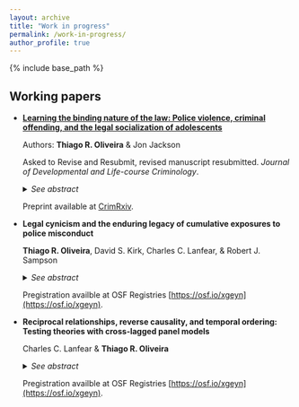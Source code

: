 ```yaml
---
layout: archive
title: "Work in progress"
permalink: /work-in-progress/
author_profile: true
---
```


{% include base_path %}

## Working papers

- [**Learning the binding nature of the law: Police violence, criminal offending, and the legal socialization of adolescents**](https://www.crimrxiv.com/pub/nw7lvvaj/release/1)

  Authors: **Thiago R. Oliveira** & Jon Jackson
  
  Asked to Revise and Resubmit, revised manuscript resubmitted. *Journal of Developmental and Life-course Criminology*.
  
  <details>
  <summary><i>See abstract</i></summary>

  <b>Abstract</b>: Legal socialization—the process through which individuals develop an understanding of the law and its purpose—unfolds throughout the life course, but childhood and adolescence are particularly formative periods for shaping legal attitudes. This study examines adolescent legal socialization and assesses the extent to which exposure to different policing practices, including police officers assaulting members of the public, is associated with changes in beliefs about the legitimacy of the law and an increased propensity to criminally offend. We focus on adolescents aged 11 to 14 in São Paulo, Brazil, a city where authoritarian policing is well-documented. Drawing on data from the São Paulo Legal Socialization Study—a cohort-based, four-wave longitudinal survey of 800 adolescents fielded between 2016 and 2019—we estimate contemporaneous and cumulative effects of exposure to different policing practices on legal legitimacy beliefs and crime involvement during adolescence. We find a robust association between exposure to police violence and (a) weakened beliefs about the legitimacy of the law and (b) an increased propensity to engage in offending behavior over time. Results also suggest that decreased perceptions of legal legitimacy may mediate the effects of exposure to police violence on self-reported offending behavior. We conclude that secondary exposure to police brutality can undermine the development of legitimacy beliefs among adolescents undergoing legal socialization in a city where violent and aggressive policing strategies are common. As legitimacy beliefs erode, internal constraints against rule-breaking may loosen, increasing adolescents’ propensity to engage in criminal behavior.</br>
 
  <b>Keywords</b>: legal socialization, police violence, legitimacy of the law, offending behavior, adolescents.
  
  </details>
  
  Preprint available at [CrimRxiv](https://www.crimrxiv.com/pub/nw7lvvaj/release/1).

- **Legal cynicism and the enduring legacy of cumulative exposures to police misconduct**
  
  **Thiago R. Oliveira**, David S. Kirk, Charles C. Lanfear, & Robert J. Sampson
  
  <details>
  <summary><i>See abstract</i></summary>
 
  </details>
  
  Pregistration availble at OSF Registries [https://osf.io/xgeyn](https://osf.io/xgeyn).
  
- **Reciprocal relationships, reverse causality, and temporal ordering: Testing theories with cross-lagged panel models**
  
  Charles C. Lanfear & **Thiago R. Oliveira**
  
  <details>
  <summary><i>See abstract</i></summary>
 
  </details>
  
  Pregistration availble at OSF Registries [https://osf.io/xgeyn](https://osf.io/xgeyn).
  
